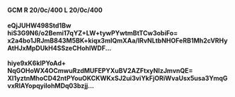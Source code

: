 #### GCM R 20/0c/400 L 20/0c/400
**eQjJUHW498Std1Bw**<br/>**hiS3G9N6/o2Bemi17qYZ+LW+tywPYwtmBtTCw3obiFo=**<br/>**x2a4bo1JRJmB843M5BK+kiqx3mlQmXAa/lRvNLtbNHOFeRB1Mh2cVRHyAtHJxMpDUkH4SSzeCHohlWDF...**<br/><br/>
**hiye9xK6kIPYoAd+**<br/>**NqGOHoWX4OCmwuRzdMUFEPYXuBV2AZFtxyNIzJmvnQE=**<br/>**XI1yztnMhoCD42ntPYouOKCKWKxSJ2ui3viYkFjORiWvaUsx5usa3YmqGvxRlAYopqyilohMDq03bzjj...**